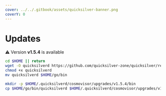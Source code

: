 ```yaml
---
cover: ../../.gitbook/assets/quicksilver-banner.png
coverY: 0
---
```


# Updates

⚠️ Version **v1.5.4** is available

```bash
cd $HOME || return
wget -O quicksilverd https://github.com/quicksilver-zone/quicksilver/releases/download/v1.5.4/quicksilverd-v1.5.4-amd64
chmod +x quicksilverd
mv quicksilverd $HOME/go/bin

mkdir -p $HOME/.quicksilverd/cosmovisor/upgrades/v1.5.4/bin
cp $HOME/go/bin/quicksilverd $HOME/.quicksilverd/cosmovisor/upgrades/v1.5.4/bin/
```
